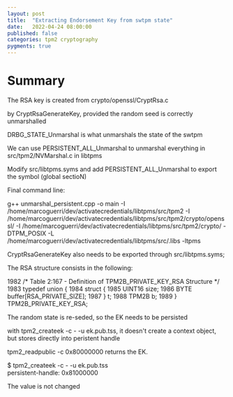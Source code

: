 ```yaml
---
layout: post
title:  "Extracting Endorsement Key from swtpm state"
date:   2022-04-24 08:00:00
published: false
categories: tpm2 cryptography
pygments: true
---
```


Summary
=======
The RSA key is created from crypto/openssl/CryptRsa.c

by CryptRsaGenerateKey, provided the random seed is correctly unmarshalled


DRBG_STATE_Unmarshal is what unmarshals the state of the swtpm

We can use PERSISTENT_ALL_Unmarshal to unmarshal everything in src/tpm2/NVMarshal.c in libtpms


Modify src/libtpms.syms and add PERSISTENT_ALL_Unmarshal to export the symbol (global sectioN)

Final command line:

g++ unmarshal_persistent.cpp -o main -I /home/marcoguerri/dev/activatecredentials/libtpms/src/tpm2 -I /home/marcoguerri/dev/activatecredentials/libtpms/src/tpm2/crypto/openssl/ -I /home/marcoguerri/dev/activatecredentials/libtpms/src/tpm2/crypto/   -DTPM_POSIX -L /home/marcoguerri/dev/activatecredentials/libtpms/src/.libs -ltpms
 
CryptRsaGenerateKey also needs to be exported through src/libtpms.syms;

The RSA structure consists in the following:

1982 /* Table 2:167 - Definition of TPM2B_PRIVATE_KEY_RSA Structure  */
1983 typedef union {
1984     struct {
1985     UINT16                  size;
1986     BYTE                    buffer[RSA_PRIVATE_SIZE];
1987     }            t;
1988     TPM2B        b;
1989 } TPM2B_PRIVATE_KEY_RSA;


The random state is re-seded, so the EK needs to be persisted


with tpm2_createek -c - -u ek.pub.tss, it doesn't create a context object, but stores directly into peristent handle

tpm2_readpublic -c 0x80000000 returns the EK.


$ tpm2_createek -c - -u ek.pub.tss   
persistent-handle: 0x81000000

The value is not changed
